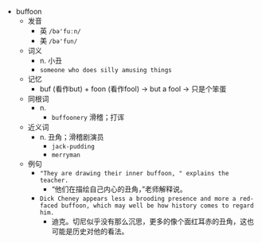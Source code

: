 - buffoon
  - 发音
    - 英 `/bə'fuːn/`
    - 美 `/bə'fun/`
  - 词义
    - n. 小丑
    - `someone who does silly amusing things`
  - 记忆
    - buf (看作but) + foon (看作fool) → but a fool → 只是个笨蛋
  - 同根词
    - n.
      - `buffoonery` 滑稽；打诨
  - 近义词
    - n. 丑角；滑稽剧演员
      - `jack-pudding`
      - `merryman`
  - 例句
    - `"They are drawing their inner buffoon, " explains the teacher.`
      - “他们在描绘自己内心的丑角，”老师解释说。
    - `Dick Cheney appears less a brooding presence and more a red-faced buffoon, which may well be how history comes to regard him.`
      - 迪克。切尼似乎没有那么沉思，更多的像个面红耳赤的丑角，这也可能是历史对他的看法。

